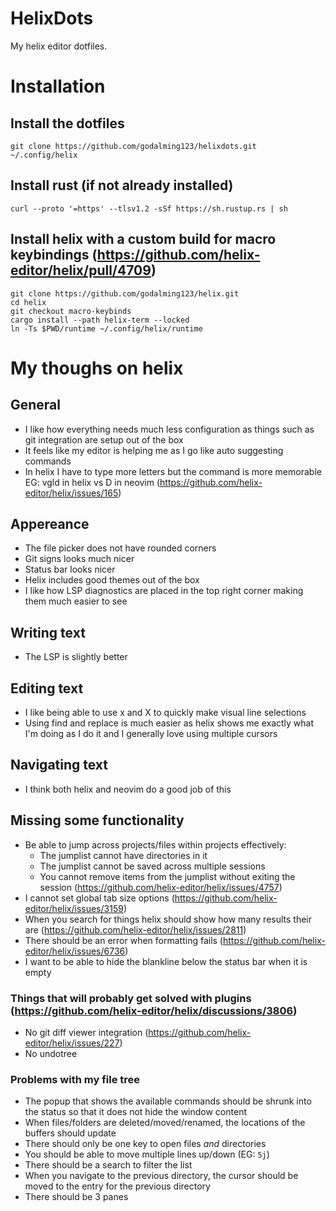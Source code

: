 # HelixDots
My helix editor dotfiles.

# Installation
## Install the dotfiles
```
git clone https://github.com/godalming123/helixdots.git ~/.config/helix
```

## Install rust (if not already installed)
```
curl --proto '=https' --tlsv1.2 -sSf https://sh.rustup.rs | sh
```

## Install helix with a custom build for macro keybindings (https://github.com/helix-editor/helix/pull/4709)
```
git clone https://github.com/godalming123/helix.git
cd helix
git checkout macro-keybinds
cargo install --path helix-term --locked
ln -Ts $PWD/runtime ~/.config/helix/runtime
```

# My thoughs on helix
## General
- I like how everything needs much less configuration as things such as git integration are setup out of the box
- It feels like my editor is helping me as I go like auto suggesting commands
- In helix I have to type more letters but the command is more memorable EG: vgld in helix vs D in neovim (https://github.com/helix-editor/helix/issues/165)

## Appereance
- The file picker does not have rounded corners
- Git signs looks much nicer
- Status bar looks nicer
- Helix includes good themes out of the box
- I like how LSP diagnostics are placed in the top right corner making them much easier to see

## Writing text
- The LSP is slightly better

## Editing text
- I like being able to use x and X to quickly make visual line selections
- Using find and replace is much easier as helix shows me exactly what I'm doing as I do it and I generally love using multiple cursors

## Navigating text
- I think both helix and neovim do a good job of this

## Missing some functionality
- Be able to jump across projects/files within projects effectively:
  - The jumplist cannot have directories in it
  - The jumplist cannot be saved across multiple sessions
  - You cannot remove items from the jumplist without exiting the session (https://github.com/helix-editor/helix/issues/4757)
- I cannot set global tab size options (https://github.com/helix-editor/helix/issues/3159)
- When you search for things helix should show how many results their are (https://github.com/helix-editor/helix/issues/2811)
- There should be an error when formatting fails (https://github.com/helix-editor/helix/issues/6736)
- I want to be able to hide the blankline below the status bar when it is empty
### Things that will probably get solved with plugins (https://github.com/helix-editor/helix/discussions/3806)
- No git diff viewer integration (https://github.com/helix-editor/helix/issues/227)
- No undotree
### Problems with my file tree
- The popup that shows the available commands should be shrunk into the status so that it does not hide the window content
- When files/folders are deleted/moved/renamed, the locations of the buffers should update
- There should only be one key to open files *and* directories
- You should be able to move multiple lines up/down (EG: `5j`)
- There should be a search to filter the list
- When you navigate to the previous directory, the cursor should be moved to the entry for the previous directory
- There should be 3 panes
